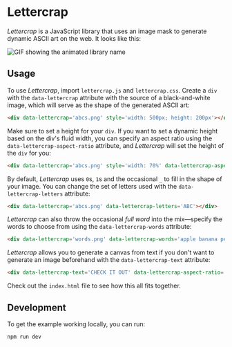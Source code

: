 # Lettercrap

_Lettercrap_ is a JavaScript library that uses an image mask to generate dynamic ASCII art on the web. It looks like this:

<picture>
  <source media="(prefers-color-scheme: dark)" srcset="https://github.com/dabico/lettercrap/assets/34584913/5d9e21ea-9301-49d4-a5c0-e685b762590d">
  <source media="(prefers-color-scheme: light)" srcset="https://github.com/dabico/lettercrap/assets/34584913/62f87c22-25b6-45f5-b8a4-6715ea9d394e">
  <img alt="GIF showing the animated library name" src="https://github.com/dabico/lettercrap/assets/34584913/5d9e21ea-9301-49d4-a5c0-e685b762590d">
</picture>

## Usage

To use _Lettercrap_, import `lettercrap.js` and `lettercrap.css`. Create a `div` with the `data-lettercrap` 
attribute with the source of a black-and-white image, which will serve as the shape of the generated ASCII art:

```html
<div data-lettercrap='abcs.png' style='width: 500px; height: 200px'></div>
```

Make sure to set a height for your `div`. If you want to set a dynamic height based on the div's fluid width, 
you can specify an aspect ratio using the `data-lettercrap-aspect-ratio` attribute, and _Lettercrap_ will set the height of the `div` for you:

```html
<div data-lettercrap='abcs.png' style='width: 70%' data-lettercrap-aspect-ratio='0.5'></div>
```

By default, _Lettercrap_ uses `0`s, `1`s and the occasional `_` to fill in the shape of your image. You can 
change the set of letters used with the `data-lettercrap-letters` attribute:

```html
<div data-lettercrap='abcs.png' data-lettercrap-letters='ABC'></div>
```

_Lettercrap_ can also throw the occasional _full word_ into the mix—specify the words to choose from using 
the `data-lettercrap-words` attribute:

```html
<div data-lettercrap='words.png' data-lettercrap-words='apple banana peach'></div>
```

_Lettercrap_ allows you to generate a canvas from text if you don't want to generate an image beforehand
with the `data-lettercrap-text` attribute:

```html
<div data-lettercrap-text='CHECK IT OUT' data-lettercrap-aspect-ratio='0.3'></div>
```

Check out the `index.html` file to see how this all fits together.

## Development
To get the example working locally, you can run: 

```bash
npm run dev
```
